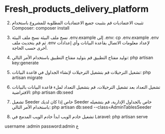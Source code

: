 # Fresh_products_delivery_platform

2. تثبيت الاعتماديات
قم بتثبيت جميع الاعتماديات المطلوبة للمشروع باستخدام Composer:
composer install

3. نسخ ملف البيئة
نسخ ملف البيئة .env.example إلى .env:
cp .env.example .env
ثم قم بتحديث ملف .env لإعداد معلومات الاتصال بقاعدة البيانات وأي إعدادات أخرى حسب الحاجة.



4. توليد مفتاح التطبيق
قم بتوليد مفتاح التطبيق باستخدام الأمر التالي:
php artisan key:generate

 5. تشغيل الترحيلات
قم بتشغيل الترحيلات لإنشاء الجداول في قاعدة البيانات:
php artisan migrate

6. تشغيل التعداد
بعد تشغيل الترحيلات، قم بتشغيل التعداد لملء قاعدة البيانات بالبيانات الافتراضية:
php artisan db:seed

7. تشغيل Seeder خاص
إذا كان لديك Seeder خاص بالجداول الإدارية، قم بتشغيله باستخدام الأمر التالي:
php artisan db:seed --class=AdminTablesSeeder


8. تشغيل خادم الويب
ابدأ خادم الويب المدمج في Laravel:
php artisan serve

username :admin
password:admin
ع
